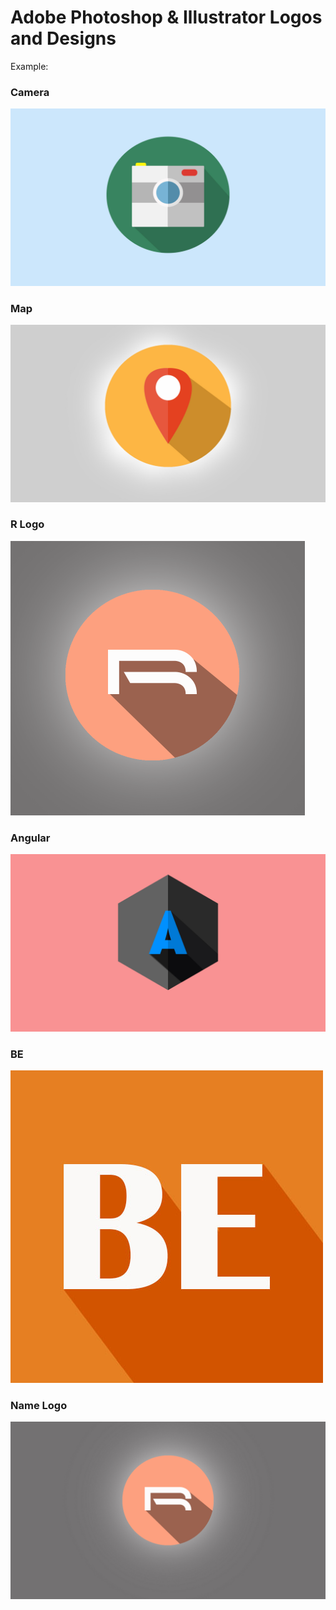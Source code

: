 # Adobe Photoshop & Illustrator Logos and Designs

 Example:
 
 ### Camera
 <img src='https://github.com/irakeshm/Adobe-Photoshop-Designs/blob/master/Camera.jpg'/>


 ### Map
<img src='https://github.com/irakeshm/Adobe-Photoshop-Designs/blob/master/Map.jpg'/>


### R Logo
<img src='https://github.com/irakeshm/Adobe-Photoshop-Designs/blob/master/Name.png'/>


### Angular
<img src='https://github.com/irakeshm/Adobe-Photoshop-Designs/blob/master/Angular.jpg'/>


### BE
<img src='https://github.com/irakeshm/Adobe-Photoshop-Designs/blob/master/Be.jpg'/>


### Name Logo
<img src='https://github.com/irakeshm/Adobe-Photoshop-Designs/blob/master/MyName.jpg'/>


